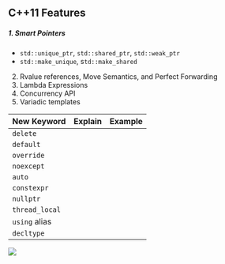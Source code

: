 ## C++11 Features
##### 1. Smart Pointers
- `std::unique_ptr`, `std::shared_ptr`, `std::weak_ptr`
- `std::make_unique`, s`td::make_shared`
2. Rvalue references, Move Semantics, and Perfect Forwarding
3. Lambda Expressions
4. Concurrency API
5. Variadic templates
  
| New Keyword     | Explain                     | Example                          |
| :-------------- | --------------------------- | -------------------------------- |
| `delete`        |                             |                                  |
| `default`       |                             |                                  |
| `override`      |                             |                                  |
| `noexcept`      |                             |                                  |
| `auto`          |                             |                                  |
| `constexpr`     |                             |                                  |
| `nullptr`       |                             |                                  |
| `thread_local`  |                             |                                  |
| `using` alias   |                             |                                  |
| `decltype`      |                             |                                  |

  
![](https://github.com/pvthuyet/Modern-Cplusplus/blob/master/resources/timeline.png)
